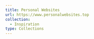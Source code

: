 ```yaml
---
title: Personal Websites
url: https://www.personalwebsites.top
collection:
  - Inspiration
type: Collections
---
```

